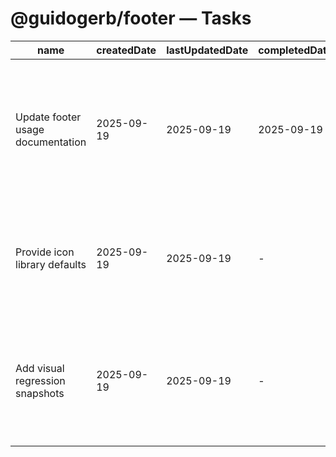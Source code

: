 # @guidogerb/footer — Tasks

| name | createdDate | lastUpdatedDate | completedDate | status | description |
| --- | --- | --- | --- | --- | --- |
| Update footer usage documentation | 2025-09-19 | 2025-09-19 | 2025-09-19 | complete | README now covers brand metadata, grouped links, and testing commands for the shared footer. |
| Provide icon library defaults | 2025-09-19 | 2025-09-19 | - | todo | Bundle a curated set of accessible SVG icons for social links and legal callouts. |
| Add visual regression snapshots | 2025-09-19 | 2025-09-19 | - | todo | Capture baseline screenshots to ensure layout consistency across tenant theme overrides. |

